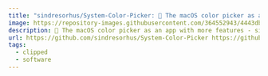```yaml
---
title: "sindresorhus/System-Color-Picker: 🎨 The macOS color picker as an app with more features"
image: https://repository-images.githubusercontent.com/364552943/4443db80-add1-11eb-8b64-500adcfe79e3
description: 🎨 The macOS color picker as an app with more features - sindresorhus/System-Color-Picker
url: https://github.com/sindresorhus/System-Color-Picker https://github.com/sindresorhus/System-Color-Picker
tags:
  - clipped
  - software
---
```

